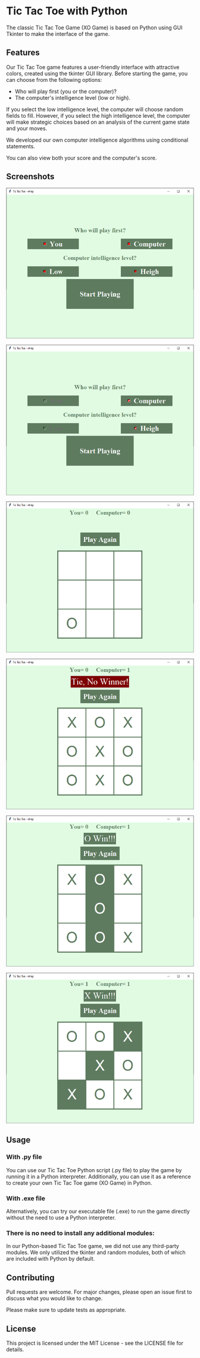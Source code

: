 # Tic Tac Toe with Python

The classic Tic Tac Toe Game (XO Game) is based on Python using GUI Tkinter to make the interface of the game.

## Features
Our Tic Tac Toe game features a user-friendly interface with attractive colors, created using the tkinter GUI library. Before starting the game, you can choose from the following options:

* Who will play first (you or the computer)?
* The computer's intelligence level (low or high).

If you select the low intelligence level, the computer will choose random fields to fill. However, if you select the high intelligence level, the computer will make strategic choices based on an analysis of the current game state and your moves.

We developed our own computer intelligence algorithms using conditional statements.

You can also view both your score and the computer's score.

## Screenshots 

![The screenshot of the start window of the Tic Tac Toe game - 01](/screenshots/01_Tic_Tac_Toe_Python.png)

![The screenshot of the start window of the Tic Tac Toe game - 02](/screenshots/02_Tic_Tac_Toe_Python.png)

![The screenshot of the playing window of the Tic Tac Toe game - 01](/screenshots/03_Tic_Tac_Toe_Python.png)

![The screenshot of the playing window of the Tic Tac Toe game - 02](/screenshots/04_Tic_Tac_Toe_Python.png)

![The screenshot of the playing window of the Tic Tac Toe game - 03](/screenshots/05_Tic_Tac_Toe_Python.png)

![The screenshot of the playing window of the Tic Tac Toe game - 04](/screenshots/06_Tic_Tac_Toe_Python.png)

## Usage

### With .py file
You can use our Tic Tac Toe Python script (.py file) to play the game by running it in a Python interpreter. Additionally, you can use it as a reference to create your own Tic Tac Toe game (XO Game) in Python.

### With .exe file
Alternatively, you can try our executable file (.exe) to run the game directly without the need to use a Python interpreter.

### There is no need to install any additional modules:

In our Python-based Tic Tac Toe game, we did not use any third-party modules. We only utilized the tkinter and random modules, both of which are included with Python by default.

## Contributing

Pull requests are welcome. For major changes, please open an issue first
to discuss what you would like to change.

Please make sure to update tests as appropriate.

## License

This project is licensed under the MIT License - see the LICENSE file for details.